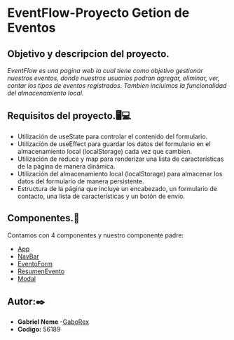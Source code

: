 # EventFlow-Proyecto Getion de Eventos
## Objetivo y descripcion del proyecto.
_EventFlow es una pagina web la cual tiene como objetivo gestionar nuestros eventos, donde nuestros usuarios podran agregar, eliminar, ver, contar los tipos de eventos registrados. Tambien incluimos la funcionalidad del almacenamiento local._
## Requisitos del proyecto.🖥💻
* Utilización de useState para controlar el contenido del formulario.
* Utilización de useEffect para guardar los datos del formulario en el  almacenamiento local (localStorage) cada vez que cambien.
* Utilización de reduce y map para renderizar una lista de características de la página de manera dinámica.
* Utilización del almacenamiento local (localStorage) para almacenar los datos del formulario de manera persistente.
* Estructura de la página que incluye un encabezado, un formulario de contacto, una lista de características y un botón de envío.
## Componentes.🤖
Contamos con 4 componentes y nuestro componente padre:
* [App](EventFlow/src/App.jsx)
* [NavBar](EventFlow/src/components/Navbar.jsx) 
* [EventoForm](EventFlow/src/components/EventoForm.jsx)
* [ResumenEvento](EventFlow/src/components/ResumenEvento.jsx)
* [Modal](EventFlow/src/components/Modal.jsx)

## Autor:✒️

* **Gabriel Neme** -[GaboRex](https://github.com/GaboRex)
* **Codigo:** 56189

